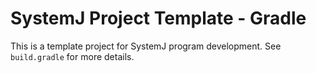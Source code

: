 # SystemJ Project Template - Gradle

This is a template project for SystemJ program development. See
`build.gradle` for more details.